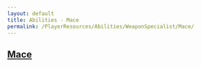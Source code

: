 ```yaml
---
layout: default
title: Abilities - Mace
permalink: /PlayerResources/Abilities/WeaponSpecialist/Mace/
---
```

## [Mace](#Mace)
